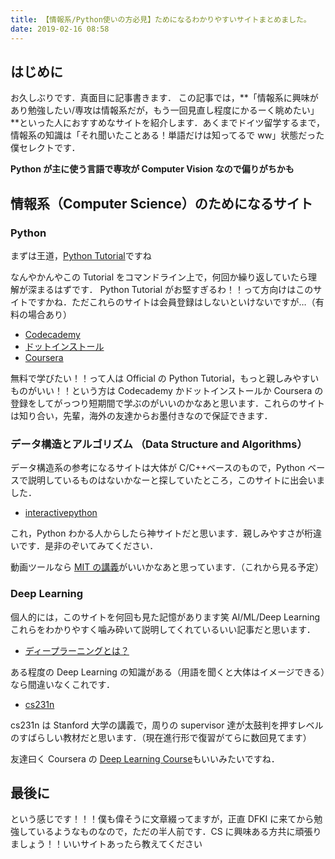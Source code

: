 ```yaml
---
title: 【情報系/Python使いの方必見】ためになるわかりやすいサイトまとめました。
date: 2019-02-16 08:58
---
```


## はじめに

お久しぶりです．真面目に記事書きます．
この記事では，**「情報系に興味があり勉強したい/専攻は情報系だが，もう一回見直し程度にかるーく眺めたい」**といった人におすすめなサイトを紹介します．あくまでドイツ留学するまで，情報系の知識は「それ聞いたことある！単語だけは知ってるで ww」状態だった僕セレクトです．

**Python が主に使う言語で専攻が Computer Vision なので偏りがちかも**

## 情報系（Computer Science）のためになるサイト

### Python

まずは王道，<a href="https://docs.python.org/3/tutorial/index.html:embed:cite">Python Tutorial</a>ですね

なんやかんやこの Tutorial をコマンドライン上で，何回か繰り返していたら理解が深まるはずです．
Python Tutorial がお堅すぎるわ！！って方向けはこのサイトですかね．ただこれらのサイトは会員登録はしないといけないですが…（有料の場合あり）

- <a href="https://www.codecademy.com/learn/learn-python-3">Codecademy</a>
- <a href="https://dotinstall.com/lessons/basic_python_v3">ドットインストール</a>
- <a href="https://ja.coursera.org/specializations/python-3-programming">Coursera</a>

無料で学びたい！！って人は Official の Python Tutorial，もっと親しみやすいものがいい！！という方は Codecademy かドットインストールか Coursera の登録をしてがっつり短期間で学ぶのがいいのかなあと思います．これらのサイトは知り合い，先輩，海外の友達からお墨付きなので保証できます．

### データ構造とアルゴリズム （Data Structure and Algorithms）

データ構造系の参考になるサイトは大体が C/C++ベースのもので，Python ベースで説明しているものはないかなーと探していたところ，このサイトに出会いました．

- <a href="http://interactivepython.org/runestone/static/pythonds/index.html">interactivepython</a>

これ，Python わかる人からしたら神サイトだと思います．親しみやすさが桁違いです．是非のぞいてみてください．

動画ツールなら <a href="https://www.youtube.com/playlist?list=PLxZdKEtmy3GRhETjatYq9v3O8VVt3YrNb">MIT の講義</a>がいいかなあと思っています．（これから見る予定）

### Deep Learning

個人的には，このサイトを何回も見た記憶があります笑
AI/ML/Deep Learning これらをわかりやすく噛み砕いて説明してくれているいい記事だと思います．

- <a href="https://leapmind.io/blog/2017/06/16/ディープラーニング（deep-learning）とは？【入門編】/">ディープラーニングとは？</a>

ある程度の Deep Learning の知識がある（用語を聞くと大体はイメージできる）なら間違いなくこれです．

- <a href="https://www.youtube.com/playlist?list=PLC1qU-LWwrF64f4QKQT-Vg5Wr4qEE1Zxk">cs231n</a>

cs231n は Stanford 大学の講義で，周りの supervisor 達が太鼓判を押すレベルのすばらしい教材だと思います．（現在進行形で復習がてらに数回見てます）

友達曰く Coursera の <a href="https://ja.coursera.org/specializations/deep-learning">Deep Learning Course</a>もいいみたいですね．

## 最後に

という感じです！！！僕も偉そうに文章綴ってますが，正直 DFKI に来てから勉強しているようなものなので，ただの半人前です．CS に興味ある方共に頑張りましょう！！いいサイトあったら教えてください
